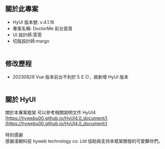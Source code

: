 ## 關於此專案

- HyUI 版本號: v.4.1.16
- 專案名稱: DoctorMe 前台首頁
- UI 設計師:雱雱
- 切版設計師:margo
  <br/>
  <br/>

## 修改歷程

- 20230829 Vue 版本前台不利於ＳＥＯ，故新增 HyUI 版本
  <br/>
  <br/>

## 關於 HyUI

關於本專案框架 可以參考相關說明文件 HyUI4<br/>
[https://hywebu00.github.io/HyUI4.0_document/](https://hywebu00.github.io/HyUI4.0_document/)
<br/><br/>
特別感謝<br/>
感謝凌網科技 hyweb technology co. Ltd 協助與支持本框架開發的可愛夥伴們。
